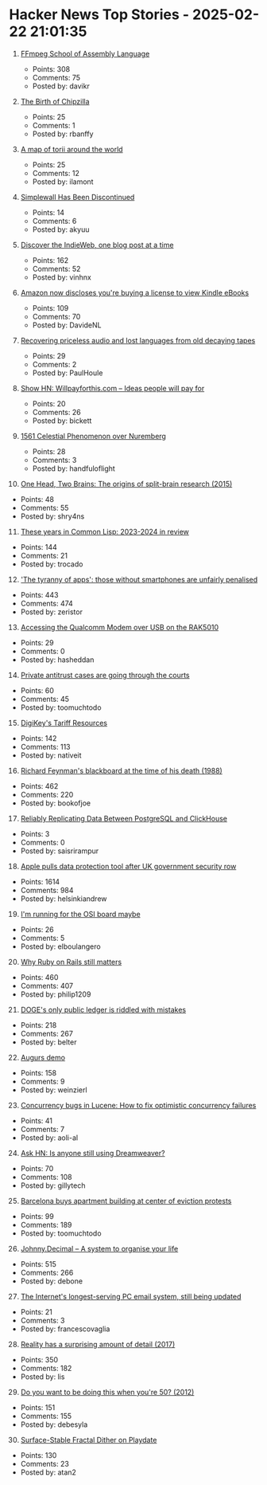 # Hacker News Top Stories - 2025-02-22 21:01:35

1. [FFmpeg School of Assembly Language](https://github.com/FFmpeg/asm-lessons/blob/main/lesson_01/index.md)
   - Points: 308
   - Comments: 75
   - Posted by: davikr

2. [The Birth of Chipzilla](https://www.abortretry.fail/p/the-birth-of-chipzilla)
   - Points: 25
   - Comments: 1
   - Posted by: rbanffy

3. [A map of torii around the world](https://www.google.com/maps/d/viewer?mid=1RNaaTlz7U2FgjlvFARZQWHsMeWsTc2S1&hl=en)
   - Points: 25
   - Comments: 12
   - Posted by: ilamont

4. [Simplewall Has Been Discontinued](https://github.com/henrypp/simplewall)
   - Points: 14
   - Comments: 6
   - Posted by: akyuu

5. [Discover the IndieWeb, one blog post at a time](https://indieblog.page)
   - Points: 162
   - Comments: 52
   - Posted by: vinhnx

6. [Amazon now discloses you're buying a license to view Kindle eBooks](https://blog.the-ebook-reader.com/2025/02/22/amazon-now-openly-discloses-youre-buying-a-license-to-view-kindle-ebooks/)
   - Points: 109
   - Comments: 70
   - Posted by: DavideNL

7. [Recovering priceless audio and lost languages from old decaying tapes](https://theconversation.com/how-were-recovering-priceless-audio-and-lost-languages-from-old-decaying-tapes-248116)
   - Points: 29
   - Comments: 2
   - Posted by: PaulHoule

8. [Show HN: Willpayforthis.com – Ideas people will pay for](https://www.willpayforthis.com)
   - Points: 20
   - Comments: 26
   - Posted by: bickett

9. [1561 Celestial Phenomenon over Nuremberg](https://en.wikipedia.org/wiki/1561_celestial_phenomenon_over_Nuremberg)
   - Points: 28
   - Comments: 3
   - Posted by: handfuloflight

10. [One Head, Two Brains: The origins of split-brain research (2015)](https://www.theatlantic.com/health/archive/2015/07/split-brain-research-sperry-gazzaniga/399290/)
   - Points: 48
   - Comments: 55
   - Posted by: shry4ns

11. [These years in Common Lisp: 2023-2024 in review](https://lisp-journey.gitlab.io/blog/these-years-in-common-lisp-2023-2024-in-review/)
   - Points: 144
   - Comments: 21
   - Posted by: trocado

12. ['The tyranny of apps': those without smartphones are unfairly penalised](https://www.theguardian.com/money/2025/feb/22/the-tyranny-of-apps-those-without-smartphones-are-unfairly-penalised-say-campaigners)
   - Points: 443
   - Comments: 474
   - Posted by: zeristor

13. [Accessing the Qualcomm Modem over USB on the RAK5010](https://danielmangum.com/posts/modem-usb-rak5010/)
   - Points: 29
   - Comments: 0
   - Posted by: hasheddan

14. [Private antitrust cases are going through the courts](https://www.thebignewsletter.com/p/the-people-take-antitrust-into-their)
   - Points: 60
   - Comments: 45
   - Posted by: toomuchtodo

15. [DigiKey's Tariff Resources](https://www.digikey.com/en/resources/tariff-resources)
   - Points: 142
   - Comments: 113
   - Posted by: nativeit

16. [Richard Feynman's blackboard at the time of his death (1988)](https://digital.archives.caltech.edu/collections/Images/1.10-29/)
   - Points: 462
   - Comments: 220
   - Posted by: bookofjoe

17. [Reliably Replicating Data Between PostgreSQL and ClickHouse](https://benjaminwootton.com/insights/clickhouse-peerdb-cdc/)
   - Points: 3
   - Comments: 0
   - Posted by: saisrirampur

18. [Apple pulls data protection tool after UK government security row](https://www.bbc.com/news/articles/cgj54eq4vejo)
   - Points: 1614
   - Comments: 984
   - Posted by: helsinkiandrew

19. [I'm running for the OSI board maybe](https://blog.luke.wf/2025/02/im-running-for-osi-board-maybe.html)
   - Points: 26
   - Comments: 5
   - Posted by: elboulangero

20. [Why Ruby on Rails still matters](https://www.contraption.co/rails-versus-nextjs/)
   - Points: 460
   - Comments: 407
   - Posted by: philip1209

21. [DOGE's only public ledger is riddled with mistakes](https://www.nytimes.com/2025/02/21/upshot/doge-musk-trump-errors.html)
   - Points: 218
   - Comments: 267
   - Posted by: belter

22. [Augurs demo](https://demo.augu.rs/)
   - Points: 158
   - Comments: 9
   - Posted by: weinzierl

23. [Concurrency bugs in Lucene: How to fix optimistic concurrency failures](https://www.elastic.co/search-labs/blog/optimistic-concurrency-lucene-debugging)
   - Points: 41
   - Comments: 7
   - Posted by: aoli-al

24. [Ask HN: Is anyone still using Dreamweaver?](undefined)
   - Points: 70
   - Comments: 108
   - Posted by: gillytech

25. [Barcelona buys apartment building at center of eviction protests](https://www.bloomberg.com/news/articles/2025-02-17/barcelona-buys-apartment-building-at-center-of-eviction-protests)
   - Points: 99
   - Comments: 189
   - Posted by: toomuchtodo

26. [Johnny.Decimal – A system to organise your life](https://johnnydecimal.com)
   - Points: 515
   - Comments: 266
   - Posted by: debone

27. [The Internet's longest-serving PC email system, still being updated](https://www.pmail.com/)
   - Points: 21
   - Comments: 3
   - Posted by: francescovaglia

28. [Reality has a surprising amount of detail (2017)](http://johnsalvatier.org/blog/2017/reality-has-a-surprising-amount-of-detail)
   - Points: 350
   - Comments: 182
   - Posted by: lis

29. [Do you want to be doing this when you're 50? (2012)](https://prog21.dadgum.com/154.html)
   - Points: 151
   - Comments: 155
   - Posted by: debesyla

30. [Surface-Stable Fractal Dither on Playdate](https://aras-p.info/blog/2025/02/09/Surface-Stable-Fractal-Dither-on-Playdate/)
   - Points: 130
   - Comments: 23
   - Posted by: atan2

